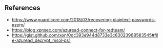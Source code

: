 ## References

- <https://www.guardicore.com/2018/03/recovering-plaintext-passwords-azure/>
- <https://blog.xpnsec.com/azuread-connect-for-redteam/>
- <https://gist.github.com/xpn/0dc393e944d8733e3c63023968583545#file-azuread_decrypt_msol-ps1>
